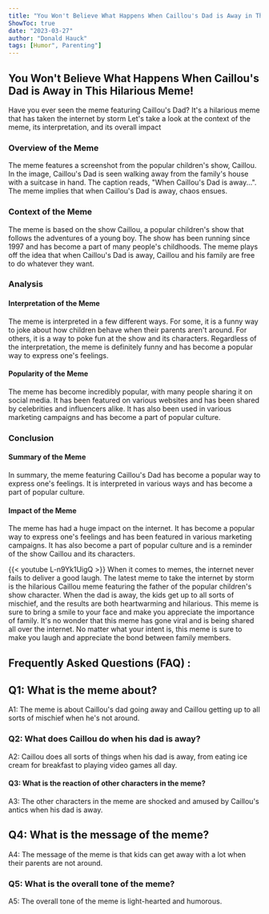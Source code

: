 ```yaml
---
title: "You Won't Believe What Happens When Caillou's Dad is Away in This Hilarious Meme!"
ShowToc: true 
date: "2023-03-27"
author: "Donald Hauck" 
tags: [Humor", Parenting"]
---
```

## You Won't Believe What Happens When Caillou's Dad is Away in This Hilarious Meme! 

Have you ever seen the meme featuring Caillou's Dad? It's a hilarious meme that has taken the internet by storm Let's take a look at the context of the meme, its interpretation, and its overall impact 

### Overview of the Meme

The meme features a screenshot from the popular children's show, Caillou. In the image, Caillou's Dad is seen walking away from the family's house with a suitcase in hand. The caption reads, "When Caillou's Dad is away...". The meme implies that when Caillou's Dad is away, chaos ensues. 

### Context of the Meme

The meme is based on the show Caillou, a popular children's show that follows the adventures of a young boy. The show has been running since 1997 and has become a part of many people's childhoods. The meme plays off the idea that when Caillou's Dad is away, Caillou and his family are free to do whatever they want. 

### Analysis

#### Interpretation of the Meme

The meme is interpreted in a few different ways. For some, it is a funny way to joke about how children behave when their parents aren't around. For others, it is a way to poke fun at the show and its characters. Regardless of the interpretation, the meme is definitely funny and has become a popular way to express one's feelings. 

#### Popularity of the Meme

The meme has become incredibly popular, with many people sharing it on social media. It has been featured on various websites and has been shared by celebrities and influencers alike. It has also been used in various marketing campaigns and has become a part of popular culture. 

### Conclusion

#### Summary of the Meme

In summary, the meme featuring Caillou's Dad has become a popular way to express one's feelings. It is interpreted in various ways and has become a part of popular culture. 

#### Impact of the Meme

The meme has had a huge impact on the internet. It has become a popular way to express one's feelings and has been featured in various marketing campaigns. It has also become a part of popular culture and is a reminder of the show Caillou and its characters.

{{< youtube L-n9Yk1UigQ >}} 
When it comes to memes, the internet never fails to deliver a good laugh. The latest meme to take the internet by storm is the hilarious Caillou meme featuring the father of the popular children's show character. When the dad is away, the kids get up to all sorts of mischief, and the results are both heartwarming and hilarious. This meme is sure to bring a smile to your face and make you appreciate the importance of family. It's no wonder that this meme has gone viral and is being shared all over the internet. No matter what your intent is, this meme is sure to make you laugh and appreciate the bond between family members.

## Frequently Asked Questions (FAQ) :
<h2>Q1: What is the meme about?</h2>

A1: The meme is about Caillou's dad going away and Caillou getting up to all sorts of mischief when he's not around.

<h3>Q2: What does Caillou do when his dad is away?</h3>

A2: Caillou does all sorts of things when his dad is away, from eating ice cream for breakfast to playing video games all day. 

<h4>Q3: What is the reaction of other characters in the meme?</h4>

A3: The other characters in the meme are shocked and amused by Caillou's antics when his dad is away. 

<h2>Q4: What is the message of the meme?</h2>

A4: The message of the meme is that kids can get away with a lot when their parents are not around. 

<h3>Q5: What is the overall tone of the meme?</h3>

A5: The overall tone of the meme is light-hearted and humorous.



